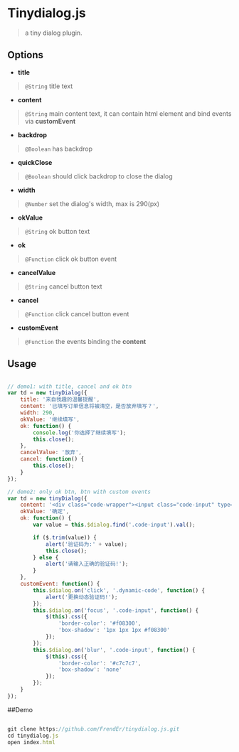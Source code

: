 # Tinydialog.js
> a tiny dialog plugin.

## Options

- **title**
> `@String` title text

- **content**
> `@String` main content text, it can contain html element and bind events via **customEvent**

- **backdrop**
> `@Boolean` has backdrop

- **quickClose**
> `@Boolean` should click backdrop to close the dialog

- **width**
> `@Number` set the dialog's width, max is 290(px)

- **okValue**
> `@String` ok button text

- **ok**
> `@Function` click ok button event

- **cancelValue**
> `@String` cancel button text

- **cancel**
> `@Function` click cancel button event

- **customEvent**
> `@Function` the events binding the **content**

## Usage

```js

// demo1: with title, cancel and ok btn
var td = new tinyDialog({
    title: '来自我趣的温馨提醒',
    content: '已填写订单信息将被清空，是否放弃填写？',
    width: 290,
    okValue: '继续填写',
    ok: function() {
        console.log('你选择了继续填写');
        this.close();
    },
    cancelValue: '放弃',
    cancel: function() {
        this.close();
    }
});

// demo2: only ok btn, btn with custom events
var td = new tinyDialog({
    content: '<div class="code-wrapper"><input class="code-input" type="text" placeholder="图片验证码"><span class="dynamic-code">fs2c</span></div>',
    okValue: '确定',
    ok: function() {
        var value = this.$dialog.find('.code-input').val();

        if ($.trim(value)) {
            alert('验证码为:' + value);
            this.close();
        } else {
            alert('请输入正确的验证码!');
        }
    },
    customEvent: function() {
        this.$dialog.on('click', '.dynamic-code', function() {
            alert('更换动态验证码!');
        });
        this.$dialog.on('focus', '.code-input', function() {
            $(this).css({
                'border-color': '#f08300',
                'box-shadow': '1px 1px 1px #f08300'
            });
        });
        this.$dialog.on('blur', '.code-input', function() {
            $(this).css({
                'border-color': '#c7c7c7',
                'box-shadow': 'none'
            });
        });
    }
});

```

##Demo

```js

git clone https://github.com/FrendEr/tinydialog.js.git
cd tinydialog.js
open index.html

```
